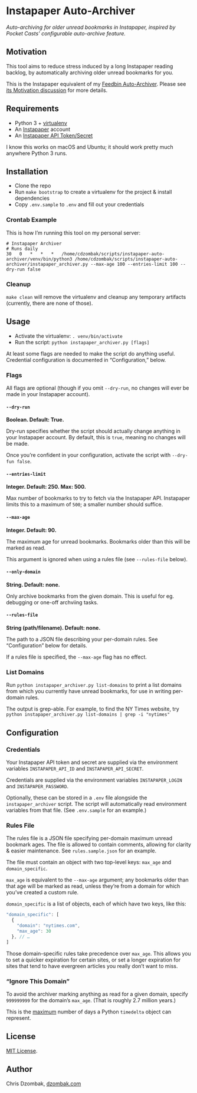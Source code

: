 # Instapaper Auto-Archiver

*Auto-archiving for older unread bookmarks in Instapaper, inspired by Pocket Casts’ configurable auto-archive feature.*

## Motivation

This tool aims to reduce stress induced by a long Instapaper reading backlog, by automatically archiving older unread bookmarks for you.

This is the Instapaper equivalent of my [Feedbin Auto-Archiver](https://github.com/cdzombak/feedbin-auto-archiver). Please see [its Motivation discussion](https://github.com/cdzombak/feedbin-auto-archiver/blob/master/README.md#motivation) for more details.

## Requirements

- Python 3 + [virtualenv](https://docs.python-guide.org/dev/virtualenvs/#lower-level-virtualenv)
- An [Instapaper](https://www.instapaper.com/) account
- An [Instapaper API Token/Secret](https://www.instapaper.com/main/request_oauth_consumer_token)

I know this works on macOS and Ubuntu; it should work pretty much anywhere Python 3 runs.

## Installation

- Clone the repo
- Run `make bootstrap` to create a virtualenv for the project & install dependencies
- Copy `.env.sample` to `.env` and fill out your credentials

### Crontab Example

This is how I’m running this tool on my personal server:

```
# Instapaper Archiver
# Runs daily
30   0   *   *   *   /home/cdzombak/scripts/instapaper-auto-archiver/venv/bin/python3 /home/cdzombak/scripts/instapaper-auto-archiver/instapaper_archiver.py --max-age 100 --entries-limit 100 --dry-run false
```

### Cleanup

`make clean` will remove the virtualenv and cleanup any temporary artifacts (currently, there are none of those).

## Usage

- Activate the virtualenv: `. venv/bin/activate`
- Run the script: `python instapaper_archiver.py [flags]`

At least some flags are needed to make the script do anything useful. Credential configuration is documented in “Configuration,” below.

### Flags

All flags are optional (though if you omit `--dry-run`, no changes will ever be made in your Instapaper account).

#### `--dry-run`

**Boolean. Default: True.**

Dry-run specifies whether the script should actually change anything in your Instapaper account. By default, this is `true`, meaning no changes will be made.

Once you’re confident in your configuration, activate the script with `--dry-fun false`.

#### `--entries-limit`

**Integer. Default: 250. Max: 500.**

Max number of bookmarks to try to fetch via the Instapaper API. Instapaper limits this to a maximum of `500`; a smaller number should suffice.

#### `--max-age`

**Integer. Default: 90.**

The maximum age for unread bookmarks. Bookmarks older than this will be marked as read.

This argument is ignored when using a rules file (see `--rules-file` below).

#### `--only-domain`

**String. Default: none.**

Only archive bookmarks from the given domain. This is useful for eg. debugging or one-off archviing tasks.

#### `--rules-file`

**String (path/filename). Default: none.**

The path to a JSON file describing your per-domain rules. See “Configuration” below for details.

If a rules file is specified, the `--max-age` flag has no effect.

### List Domains

Run `python instapaper_archiver.py list-domains` to print a list domains from which you currently have unread bookmarks, for use in writing per-domain rules.

The output is grep-able. For example, to find the NY Times website, try `python instapaper_archiver.py list-domains | grep -i "nytimes"`

## Configuration

### Credentials

Your Instapaper API token and secret are supplied via the environment variables `INSTAPAPER_API_ID` and `INSTAPAPER_API_SECRET`.

Credentials are supplied via the environment variables `INSTAPAPER_LOGIN` and `INSTAPAPER_PASSWORD`.

Optionally, these can be stored in a `.env` file alongside the `instapaper_archiver` script. The script will automatically read environment variables from that file. (See `.env.sample` for an example.)

### Rules File

The rules file is a JSON file specifying per-domain maximum unread bookmark ages. The file is allowed to contain comments, allowing for clarity & easier maintenance. See `rules.sample.json` for an example.

The file must contain an object with two top-level keys: `max_age` and `domain_specific`.

`max_age` is equivalent to the `--max-age` argument; any bookmarks older than that age will be marked as read, unless they’re from a domain for which you’ve created a custom rule.

`domain_specific` is a list of objects, each of which have two keys, like this:

```javascript
"domain_specific": [
  {
    "domain": "nytimes.com",
    "max_age": 30
  }, // …
]
```

Those domain-specific rules take precedence over `max_age`. This allows you to set a quicker expiration for certain sites, or set a longer expiration for sites that tend to have evergreen articles you really don’t want to miss.

### “Ignore This Domain”

To avoid the archiver marking anything as read for a given domain, specify `999999999` for the domain’s `max_age`. (That is roughly 2.7 million years.)

This is the [maximum](https://docs.python.org/3/library/datetime.html#datetime.timedelta.max) number of days a Python `timedelta` object can represent.

## License

[MIT License](https://choosealicense.com/licenses/mit/#).

## Author

Chris Dzombak, [dzombak.com](https://www.dzombak.com)
